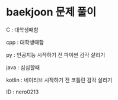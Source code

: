 # baekjoon 문제 풀이

C : 대학생때함

cpp : 대학생때함

py : 인공지능 시작하기 전 파이썬 감각 살리기

java : 심심할때

kotlin : 네이티브 시작하기 전 코틀린 감각 살리기

ID : nero0213
